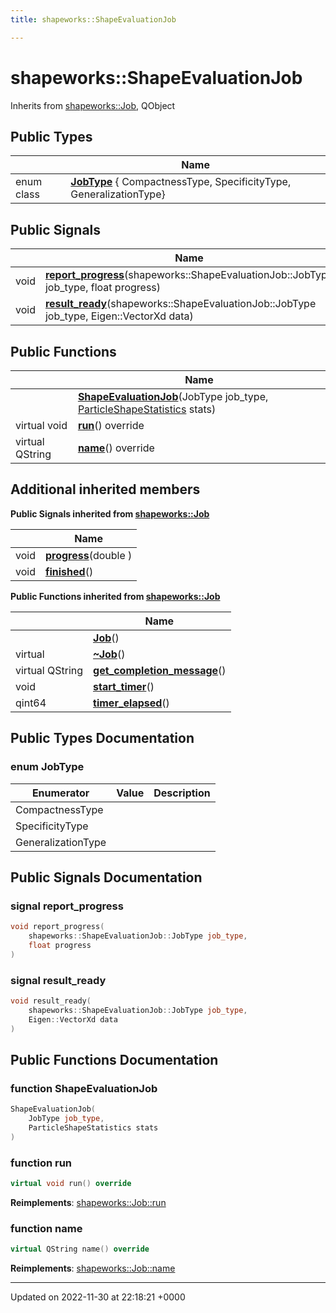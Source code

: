 ```yaml
---
title: shapeworks::ShapeEvaluationJob

---
```


# shapeworks::ShapeEvaluationJob





Inherits from [shapeworks::Job](../Classes/classshapeworks_1_1Job.md), QObject

## Public Types

|                | Name           |
| -------------- | -------------- |
| enum class| **[JobType](../Classes/classshapeworks_1_1ShapeEvaluationJob.md#enum-jobtype)** { CompactnessType, SpecificityType, GeneralizationType} |

## Public Signals

|                | Name           |
| -------------- | -------------- |
| void | **[report_progress](../Classes/classshapeworks_1_1ShapeEvaluationJob.md#signal-report-progress)**(shapeworks::ShapeEvaluationJob::JobType job_type, float progress) |
| void | **[result_ready](../Classes/classshapeworks_1_1ShapeEvaluationJob.md#signal-result-ready)**(shapeworks::ShapeEvaluationJob::JobType job_type, Eigen::VectorXd data) |

## Public Functions

|                | Name           |
| -------------- | -------------- |
| | **[ShapeEvaluationJob](../Classes/classshapeworks_1_1ShapeEvaluationJob.md#function-shapeevaluationjob)**(JobType job_type, [ParticleShapeStatistics](../Classes/classshapeworks_1_1ParticleShapeStatistics.md) stats) |
| virtual void | **[run](../Classes/classshapeworks_1_1ShapeEvaluationJob.md#function-run)**() override |
| virtual QString | **[name](../Classes/classshapeworks_1_1ShapeEvaluationJob.md#function-name)**() override |

## Additional inherited members

**Public Signals inherited from [shapeworks::Job](../Classes/classshapeworks_1_1Job.md)**

|                | Name           |
| -------------- | -------------- |
| void | **[progress](../Classes/classshapeworks_1_1Job.md#signal-progress)**(double ) |
| void | **[finished](../Classes/classshapeworks_1_1Job.md#signal-finished)**() |

**Public Functions inherited from [shapeworks::Job](../Classes/classshapeworks_1_1Job.md)**

|                | Name           |
| -------------- | -------------- |
| | **[Job](../Classes/classshapeworks_1_1Job.md#function-job)**() |
| virtual | **[~Job](../Classes/classshapeworks_1_1Job.md#function-~job)**() |
| virtual QString | **[get_completion_message](../Classes/classshapeworks_1_1Job.md#function-get-completion-message)**() |
| void | **[start_timer](../Classes/classshapeworks_1_1Job.md#function-start-timer)**() |
| qint64 | **[timer_elapsed](../Classes/classshapeworks_1_1Job.md#function-timer-elapsed)**() |


## Public Types Documentation

### enum JobType

| Enumerator | Value | Description |
| ---------- | ----- | ----------- |
| CompactnessType | |   |
| SpecificityType | |   |
| GeneralizationType | |   |




## Public Signals Documentation

### signal report_progress

```cpp
void report_progress(
    shapeworks::ShapeEvaluationJob::JobType job_type,
    float progress
)
```


### signal result_ready

```cpp
void result_ready(
    shapeworks::ShapeEvaluationJob::JobType job_type,
    Eigen::VectorXd data
)
```


## Public Functions Documentation

### function ShapeEvaluationJob

```cpp
ShapeEvaluationJob(
    JobType job_type,
    ParticleShapeStatistics stats
)
```


### function run

```cpp
virtual void run() override
```


**Reimplements**: [shapeworks::Job::run](../Classes/classshapeworks_1_1Job.md#function-run)


### function name

```cpp
virtual QString name() override
```


**Reimplements**: [shapeworks::Job::name](../Classes/classshapeworks_1_1Job.md#function-name)


-------------------------------

Updated on 2022-11-30 at 22:18:21 +0000